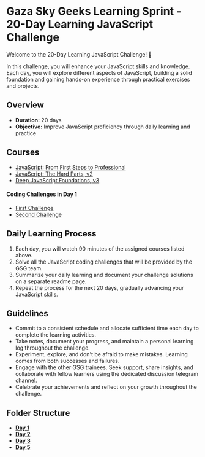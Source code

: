 # Gaza Sky Geeks Learning Sprint - 20-Day Learning JavaScript Challenge

Welcome to the 20-Day Learning JavaScript Challenge! 🚀

In this challenge, you will enhance your JavaScript skills and knowledge. Each day, you will explore different aspects of JavaScript, building a solid foundation and gaining hands-on experience through practical exercises and projects.

## Overview
- **Duration:** 20 days
- **Objective:** Improve JavaScript proficiency through daily learning and practice


## Courses
 - [JavaScript: From First Steps to Professional](https://frontendmasters.com/courses/javascript-first-steps/)
 - [JavaScript: The Hard Parts, v2](https://frontendmasters.com/courses/javascript-hard-parts-v2/)
 - [Deep JavaScript Foundations, v3](https://frontendmasters.com/courses/deep-javascript-v3/)

#### Coding Challenges in Day 1
 - [First Challenge](https://www.freecodecamp.org/learn/javascript-algorithms-and-data-structures/basic-javascript/compound-assignment-with-augmented-multiplication)
 - [Second Challenge](https://www.freecodecamp.org/learn/javascript-algorithms-and-data-structures/basic-javascript/compound-assignment-with-augmented-division)

## Daily Learning Process
1. Each day, you will watch 90 minutes of the assigned courses listed above.
2. Solve all the JavaScript coding challenges that will be provided by the GSG team.
3. Summarize your daily learning and document your challenge solutions on a separate readme page.
4. Repeat the process for the next 20 days, gradually advancing your JavaScript skills.



## Guidelines
- Commit to a consistent schedule and allocate sufficient time each day to complete the learning activities.
- Take notes, document your progress, and maintain a personal learning log throughout the challenge.
- Experiment, explore, and don't be afraid to make mistakes. Learning comes from both successes and failures.
- Engage with the other GSG trainees. Seek support, share insights, and collaborate with fellow learners using the dedicated discussion telegram channel.
- Celebrate your achievements and reflect on your growth throughout the challenge.

## Folder Structure
-  [**Day 1**](https://github.com/suzanayesh2/Mastering-JavaScript-in-20-Days/blob/main/Day1.md)
-  [**Day 2**](https://github.com/suzanayesh2/Mastering-JavaScript-in-20-Days/blob/main/Day2.md)
-  [**Day 3**](https://github.com/suzanayesh2/Mastering-JavaScript-in-20-Days/blob/main/Day3.md)
-  [**Day 5**](https://github.com/suzanayesh2/Mastering-JavaScript-in-20-Days/blob/main/Day5.md)


